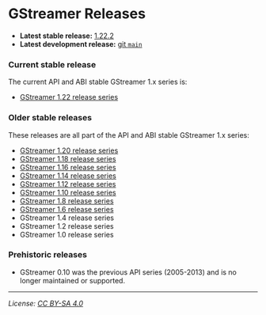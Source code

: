 # GStreamer Releases

- **Latest stable release:** [1.22.2][latest-stable]
- **Latest development release:** [git `main`][latest-devel]

[latest-stable]: https://gstreamer.freedesktop.org/releases/1.22/#1.22.2
[latest-devel]: https://gitlab.freedesktop.org/gstreamer/gstreamer/

### Current stable release

The current API and ABI stable GStreamer 1.x series is:

- [GStreamer 1.22 release series](https://gstreamer.freedesktop.org/releases/1.22/)

### Older stable releases

These releases are all part of the API and ABI stable GStreamer 1.x series:

- [GStreamer 1.20 release series](https://gstreamer.freedesktop.org/releases/1.20/)
- [GStreamer 1.18 release series](https://gstreamer.freedesktop.org/releases/1.18/)
- [GStreamer 1.16 release series](https://gstreamer.freedesktop.org/releases/1.16/)
- [GStreamer 1.14 release series](https://gstreamer.freedesktop.org/releases/1.14/)
- [GStreamer 1.12 release series](https://gstreamer.freedesktop.org/releases/1.12/)
- [GStreamer 1.10 release series](https://gstreamer.freedesktop.org/releases/1.10/)
- [GStreamer 1.8 release series](https://gstreamer.freedesktop.org/releases/1.8/)
- [GStreamer 1.6 release series](https://gstreamer.freedesktop.org/releases/1.6/)
- GStreamer 1.4 release series
- GStreamer 1.2 release series
- GStreamer 1.0 release series

### Prehistoric releases

- GStreamer 0.10 was the previous API series (2005-2013) and is no longer
  maintained or supported.

- - -

*License: [CC BY-SA 4.0](http://creativecommons.org/licenses/by-sa/4.0/)*
